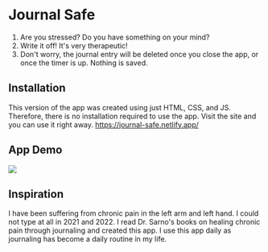 # Journal Safe

1. Are you stressed? Do you have something on your mind?
2. Write it off! It's very therapeutic!
3. Don't worry, the journal entry will be deleted once you close the app, or once the timer is up. Nothing is saved.

## Installation

This version of the app was created using just HTML, CSS, and JS. Therefore, there is no installation required to use the app. Visit the site and you can use it right away. https://journal-safe.netlify.app/

## App Demo

![](https://github.com/wheels63/journalingApp/blob/main/Journal%20Safe%20Demo.gif)

## Inspiration

I have been suffering from chronic pain in the left arm and left hand. I could not type at all in 2021 and 2022. I read Dr. Sarno's books on healing chronic pain through journaling and created this app. I use this app daily as journaling has become a daily routine in my life.

